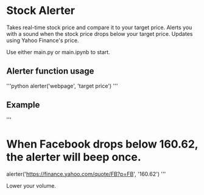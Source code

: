 # Stock Alerter
 
 Takes real-time stock price and compare it to your target price. 
 Alerts you with a sound when the stock price drops below your target price.
 Updates using Yahoo Finance's price.
 
 
 Use either main.py or main.ipynb to start.
 
 ## Alerter function usage
 '''python
 alerter('webpage', 'target price')
 '''
 ## Example
 '''
 # When Facebook drops below 160.62, the alerter will beep once.
 alerter('https://finance.yahoo.com/quote/FB?p=FB', '160.62')
 '''

 
 Lower your volume.
